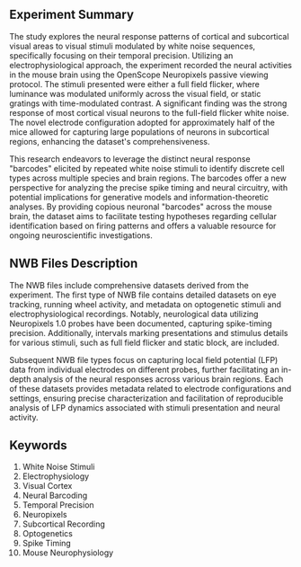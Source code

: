 ## Experiment Summary

The study explores the neural response patterns of cortical and subcortical visual areas to visual stimuli modulated by white noise sequences, specifically focusing on their temporal precision. Utilizing an electrophysiological approach, the experiment recorded the neural activities in the mouse brain using the OpenScope Neuropixels passive viewing protocol. The stimuli presented were either a full field flicker, where luminance was modulated uniformly across the visual field, or static gratings with time-modulated contrast. A significant finding was the strong response of most cortical visual neurons to the full-field flicker white noise. The novel electrode configuration adopted for approximately half of the mice allowed for capturing large populations of neurons in subcortical regions, enhancing the dataset's comprehensiveness.

This research endeavors to leverage the distinct neural response "barcodes" elicited by repeated white noise stimuli to identify discrete cell types across multiple species and brain regions. The barcodes offer a new perspective for analyzing the precise spike timing and neural circuitry, with potential implications for generative models and information-theoretic analyses. By providing copious neuronal "barcodes" across the mouse brain, the dataset aims to facilitate testing hypotheses regarding cellular identification based on firing patterns and offers a valuable resource for ongoing neuroscientific investigations.

## NWB Files Description

The NWB files include comprehensive datasets derived from the experiment. The first type of NWB file contains detailed datasets on eye tracking, running wheel activity, and metadata on optogenetic stimuli and electrophysiological recordings. Notably, neurological data utilizing Neuropixels 1.0 probes have been documented, capturing spike-timing precision. Additionally, intervals marking presentations and stimulus details for various stimuli, such as full field flicker and static block, are included.

Subsequent NWB file types focus on capturing local field potential (LFP) data from individual electrodes on different probes, further facilitating an in-depth analysis of the neural responses across various brain regions. Each of these datasets provides metadata related to electrode configurations and settings, ensuring precise characterization and facilitation of reproducible analysis of LFP dynamics associated with stimuli presentation and neural activity.

## Keywords

1. White Noise Stimuli
2. Electrophysiology
3. Visual Cortex
4. Neural Barcoding
5. Temporal Precision
6. Neuropixels
7. Subcortical Recording
8. Optogenetics
9. Spike Timing
10. Mouse Neurophysiology